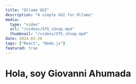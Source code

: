 ```yaml
---
title: "Ollama GUI"
description: "A simple GUI for Ollama"
media: 
  type: "video"
  url: "/videos/STG_vSnap.mp4"
  thumbnail: "/videos/STG_vSnap.mp4"
date: 2024-03-20
tags: ["React", "Node.js"]
featured: true
---
```


# Hola, soy Giovanni Ahumada